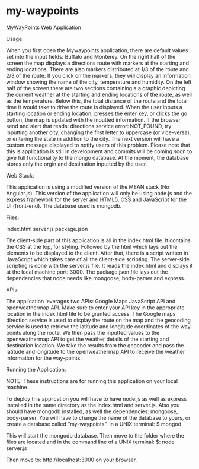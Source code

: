 # my-waypoints
MyWayPoints Web Application

Usage:

When you first open the Mywaypoints application, there are default values set into the input fields: Buffalo and Monterey. On the right half of the screen the map displays a directions route with markers at the starting and ending locations. There are also markers distributed at 1/3 of the route and 2/3 of the route. If you click on the markers, they will display an information window showing the name of the city, temperature and humidity. On the left half of the screen there are two sections containing a a graphic depicting the current weather at the starting and ending locations of the route, as well as the temperature. Below this, the total distance of the route and the total time it would take to drive the route is displayed. When the user inputs a starting location or ending location, presses the enter key, or clicks the go button, the map is updated with the inputted information.
If the browser send and alert that reads: directions service error: NOT_FOUND, try inputting another city, changing the first letter to uppercase (or vice-versa), or entering the state in addition to the city. The next version will have a custom message displayed to notify users of this problem. Please note that this is application is still in development and commits will be coming soon to give full functionality to the mongo database. At the moment, the database stores only the orgin and destination inputted by the user.



Web Stack:

This application is using a modified version of the MEAN stack (No Angular.js). This version of the application will only be using node.js and the express framework for the server and HTML5, CSS and JavaScript for the UI (front-end). The database used is mongodb. 

Files: 

index.html
server.js
package.json

The client-side part of this application is all in the index.html file. It contains the CSS at the top, for styling. Followed by the html which lays out the elements to be displayed to the client. After that, there is a script written in JavaScript which takes care of all the client-side scripting. The server-side scripting is done with the server.js file. It reads the index.html and displays it at the local machine port: 3000.  The package.json file lays out the dependencies that node needs like mongoose, body-parser and express.

APIs:

The application leverages two APIs: Google Maps JavaScript API and openweathermap API.
Make sure to enter your API key in the appropriate location in the index.html file to be granted access. The Google maps direction service is used to display the route on the map and the geocoding service is used to retrieve the latitude and longitude coordinates of the way-points along the route. We then pass the inputted values to the openweathermap API to get the weather details of the starting and destination location. We take the results from the geocoder and pass the latitude and longitude to the openweathermap API to receive the weather information for the way-points.


Running the Application:

NOTE: These instructions are for running this application on your local machine.

To deploy this application you will have to have node.js as well as express installed in the same directory as the index.html and server.js. Also you should have mongodb installed, as well the dependencies: mongoose, body-parser.  You will have to change the name of the database to yours, or create a database called “my-waypoints”.
In a UNIX terminal:
 $ mongod

This will start the mongodb database.  Then move to the folder where the files are located and in the command line of a UNIX terminal:
$: node server.js

Then move to: http://localhost:3000 on your browser.
